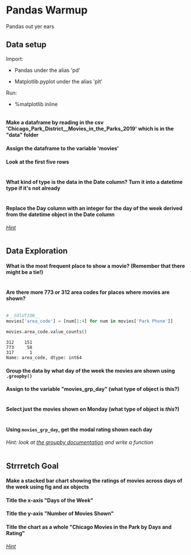 # Pandas Warmup

Pandas out yer ears

## Data setup

Import: 

- Pandas under the alias 'pd'

- Matplotlib.pyplot under the alias 'plt'

Run:
- %matplotlib inline


```python

```

#### Make a dataframe by reading in the csv 'Chicago_Park_District__Movies_in_the_Parks_2019' which is in the "data" folder  

#### Assign the dataframe to the variable 'movies'

#### Look at the first five rows


```python

```

#### What kind of type is the data in the Date column?  Turn it into a datetime type if it's not already


```python

```

#### Replace the Day column with an integer for the day of the week derived from the datetime object in the Date column 

[*Hint*](https://pandas.pydata.org/pandas-docs/stable/reference/api/pandas.DatetimeIndex.dayofweek.html)


```python

```

## Data Exploration

#### What is the most frequent place to show a movie?  (Remember that there might be a tie!)


```python

```

#### Are there more 773 or 312 area codes for places where movies are shown?  


```python

```


```python
#__SOlUTION__
movies['area_code'] = [num[1:4] for num in movies['Park Phone']]

movies.area_code.value_counts()
```




    312    151
    773     58
    317      1
    Name: area_code, dtype: int64



#### Group the data by what day of the week the movies are shown using `.groupby()`

#### Assign to the variable "movies_grp_day" (what type of object is this?)


```python

```

#### Select just the movies shown on Monday (what type of object is *this*?)


```python

```

#### Using `movies_grp_day`, get the modal rating shown each day

*Hint: look at [the groupby documentation](https://pandas.pydata.org/pandas-docs/version/0.23.4/generated/pandas.core.groupby.DataFrameGroupBy.agg.html) and write a function*


```python

```

## Strrretch Goal

#### Make a stacked bar chart showing the ratings of movies across days of the week using fig and ax objects

#### Title the x-axis "Days of the Week"

#### Title the y-axis "Number of Movies Shown"

#### Title the chart as a whole "Chicago Movies in the Park by Days and Rating"

[*Hint*](https://matplotlib.org/3.1.1/gallery/lines_bars_and_markers/bar_stacked.html)


```python

```


```python

```


```python

```


```python

```
